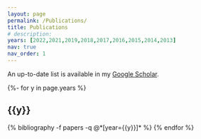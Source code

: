 ```yaml
---
layout: page
permalink: /Publications/
title: Publications
# description:
years: [2022,2021,2019,2018,2017,2016,2015,2014,2013]
nav: true
nav_order: 1
---
```

An up-to-date list is available in my [Google Scholar](https://scholar.google.com/citations?user=IgKAJBwAAAAJ).

<!-- _pages/publications.md -->
<div class="publications">

{%- for y in page.years %}
  <h2 class="year">{{y}}</h2>
  {% bibliography -f papers -q @*[year={{y}}]* %}
{% endfor %}

</div>
